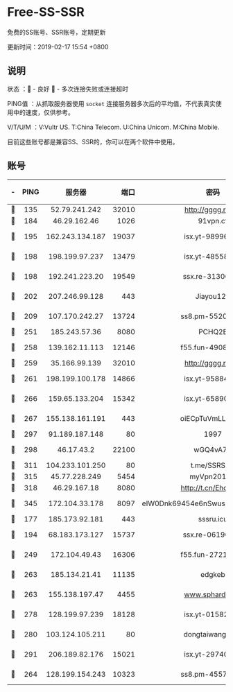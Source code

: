 # Free-SS-SSR

免费的SS账号、SSR账号，定期更新

更新时间：2019-02-17 15:54 +0800

## 说明

状态     ：🙂 - 良好 🙁 - 多次连接失败或连接超时

PING值   ：从抓取服务器使用 `socket` 连接服务器多次后的平均值，不代表真实使用中的速度，仅供参考。

V/T/U/M  ：V:Vultr US. T:China Telecom. U:China Unicom. M:China Mobile.

目前这些账号都是兼容SS、SSR的，你可以在两个软件中使用。

## 账号

|-|PING|服务器|端口|密码|加密方式|区域|V/T/U/M|
|:----:|:----:|:-----:|-----:|:----:|:----:|:----:|:----:|
|🙂|135|52.79.241.242|32010|http://gggg.rocks|chacha20|KR|10↑/10↑/10↑/10↑|
|🙂|184|46.29.162.46|1026|91vpn.cf|rc4-md5|RU|8↑/10↑/9↑/10↑|
|🙂|195|162.243.134.187|19037|isx.yt-98996106|aes-256-cfb|US|9↑/9↑/9↑/9↑|
|🙂|198|198.199.97.237|13479|isx.yt-48558192|aes-256-cfb|US|9↑/9↑/9↑/9↑|
|🙂|198|192.241.223.20|19549|ssx.re-31306029|aes-256-cfb|US|10↑/10↑/10↑/10↑|
|🙂|202|207.246.99.128|443|Jiayou123|aes-256-cfb|US|8↑/10↑/10↑/10↑|
|🙂|209|107.170.242.27|13724|ss8.pm-55209281|aes-256-cfb|US|10↑/10↑/10↑/10↑|
|🙂|251|185.243.57.36|8080|PCHQ2E|rc4-md5|US|9↑/10↑/10↑/10↑|
|🙂|258|139.162.11.113|12146|f55.fun-49081960|aes-256-cfb|SG|10↑/10↑/10↑/10↑|
|🙂|259|35.166.99.139|32010|http://gggg.rocks|chacha20|US|10↑/10↑/10↑/10↑|
|🙂|261|198.199.100.178|14866|isx.yt-95884193|aes-256-cfb|US|9↑/9↑/9↑/9↑|
|🙂|266|159.65.133.204|15342|isx.yt-65890670|aes-256-cfb|SG|9↑/9↑/9↑/9↑|
|🙂|267|155.138.161.191|443|oiECpTuVmLLxk4Ts|aes-256-cfb|US|8↑/10↑/10↑/10↑|
|🙂|297|91.189.187.148|80|1997|chacha20|US|10↑/10↑/10↑/10↑|
|🙂|298|46.17.43.2|22100|wGQ4vA7D|aes-256-gcm|RU|5↓/10↑/10↑/10↑|
|🙂|311|104.233.101.250|80|t.me/SSRSUB|rc4-md5|CA|10↑/10↑/10↑/10↑|
|🙂|315|45.77.228.249|5454|myVpn2019[]|rc4-md5|GB|10↑/10↑/10↑/10↑|
|🙂|318|46.29.167.18|8080|http://t.cn/EhdmTxe|rc4-md5|RU|2↑/1↑/0↓/1↑|
|🙂|345|172.104.33.178|8097|eIW0Dnk69454e6nSwuspv9DmS201tQ0D|aes-256-cfb|SG|10↑/10↑/10↑/10↑|
|🙂|177|185.173.92.181|443|sssru.icu|rc4-md5|RU|10↑/10↑/10↑/10↑|
|🙂|194|68.183.173.127|15737|ssx.re-06190074|aes-256-cfb|US|10↑/10↑/10↑/10↑|
|🙂|249|172.104.49.43|16306|f55.fun-27213111|aes-256-cfb|SG|10↑/10↑/10↑/10↑|
|🙂|263|185.134.21.41|11135|edgkeb|aes-256-cfb|GB|10↑/10↑/10↑/10↑|
|🙂|263|155.138.197.47|4455|www.sphard.com|aes-256-cfb|US|7↑/10↑/10↑/10↑|
|🙂|278|128.199.97.239|18128|isx.yt-01582409|aes-256-cfb|SG|9↑/9↑/9↑/9↑|
|🙂|280|103.124.105.211|80|dongtaiwang.com|aes-256-cfb|US|10↑/10↑/10↑/10↑|
|🙂|291|206.189.82.176|15021|isx.yt-29740251|aes-256-cfb|SG|9↑/9↑/9↑/9↑|
|🙁|264|128.199.154.243|10323|ss8.pm-45572550|aes-256-cfb|SG|8↓/9↑/9↑/9↑|
